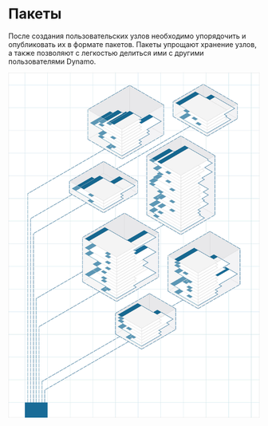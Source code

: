 

# Пакеты

После создания пользовательских узлов необходимо упорядочить и опубликовать их в формате пакетов. Пакеты упрощают хранение узлов, а также позволяют с легкостью делиться ими с другими пользователями Dynamo.

![ИЗОБРАЖЕНИЕ](images/11/packages_cover01.jpg)

